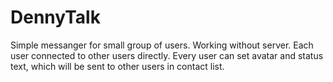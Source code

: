 DennyTalk
=========

Simple messanger for small group of users. Working without server. Each user connected to other users directly. Every user can set avatar and status text, which will be sent to other users in contact list.

